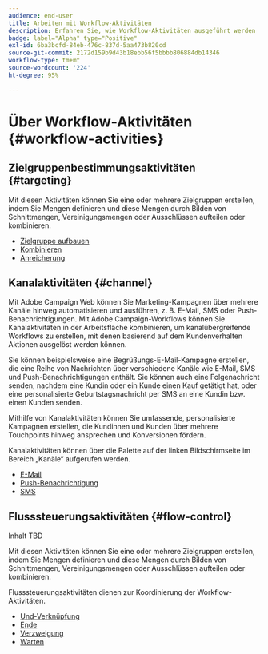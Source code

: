 ```yaml
---
audience: end-user
title: Arbeiten mit Workflow-Aktivitäten
description: Erfahren Sie, wie Workflow-Aktivitäten ausgeführt werden
badge: label="Alpha" type="Positive"
exl-id: 6ba3bcfd-84eb-476c-837d-5aa473b820cd
source-git-commit: 2172d159b9d43b18ebb56f5bbbb806884db14346
workflow-type: tm+mt
source-wordcount: '224'
ht-degree: 95%

---
```



# Über Workflow-Aktivitäten {#workflow-activities}

## Zielgruppenbestimmungsaktivitäten {#targeting}

Mit diesen Aktivitäten können Sie eine oder mehrere Zielgruppen erstellen, indem Sie Mengen definieren und diese Mengen durch Bilden von Schnittmengen, Vereinigungsmengen oder Ausschlüssen aufteilen oder kombinieren.

* [Zielgruppe aufbauen](build-audience.md)
* [Kombinieren](combine.md)
* [Anreicherung](enrichment.md)

## Kanalaktivitäten {#channel}

Mit Adobe Campaign Web können Sie Marketing-Kampagnen über mehrere Kanäle hinweg automatisieren und ausführen, z. B. E-Mail, SMS oder Push-Benachrichtigungen. Mit Adobe Campaign-Workflows können Sie Kanalaktivitäten in der Arbeitsfläche kombinieren, um kanalübergreifende Workflows zu erstellen, mit denen basierend auf dem Kundenverhalten Aktionen ausgelöst werden können.

Sie können beispielsweise eine Begrüßungs-E-Mail-Kampagne erstellen, die eine Reihe von Nachrichten über verschiedene Kanäle wie E-Mail, SMS und Push-Benachrichtigungen enthält. Sie können auch eine Folgenachricht senden, nachdem eine Kundin oder ein Kunde einen Kauf getätigt hat, oder eine personalisierte Geburtstagsnachricht per SMS an eine Kundin bzw. einen Kunden senden.

Mithilfe von Kanalaktivitäten können Sie umfassende, personalisierte Kampagnen erstellen, die Kundinnen und Kunden über mehrere Touchpoints hinweg ansprechen und Konversionen fördern.

Kanalaktivitäten können über die Palette auf der linken Bildschirmseite im Bereich „Kanäle“ aufgerufen werden.

* [E-Mail](email.md)
* [Push-Benachrichtigung](push.md)
* [SMS](sms.md)

## Flusssteuerungsaktivitäten {#flow-control}

Inhalt TBD

<!--à reformuler-->Mit diesen Aktivitäten können Sie eine oder mehrere Zielgruppen erstellen, indem Sie Mengen definieren und diese Mengen durch Bilden von Schnittmengen, Vereinigungsmengen oder Ausschlüssen aufteilen oder kombinieren.

Flusssteuerungsaktivitäten dienen zur Koordinierung der Workflow-Aktivitäten.


* [Und-Verknüpfung](and-join.md)
* [Ende](end.md)
* [Verzweigung](fork.md)
* [Warten](wait.md)


<!--
## Data management activities {#data-management}

overview: what they're used for
which use case you can perform with them

list available activites + short description + ref to section
-->

